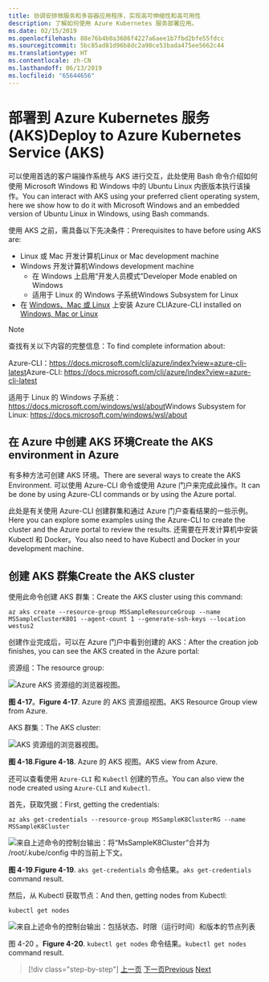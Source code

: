 ```yaml
---
title: 协调安排微服务和多容器应用程序，实现高可伸缩性和高可用性
description: 了解如何使用 Azure Kubernetes 服务部署应用。
ms.date: 02/15/2019
ms.openlocfilehash: 88e76b4b0a3686f4227a6aee1b7fbd2bfe55fdcc
ms.sourcegitcommit: 5bc85ad81d96b8dc2a90ce53bada475ee5662c44
ms.translationtype: HT
ms.contentlocale: zh-CN
ms.lasthandoff: 06/13/2019
ms.locfileid: "65644656"
---
```

# <a name="deploy-to-azure-kubernetes-service-aks"></a><span data-ttu-id="55291-103">部署到 Azure Kubernetes 服务 (AKS)</span><span class="sxs-lookup"><span data-stu-id="55291-103">Deploy to Azure Kubernetes Service (AKS)</span></span>

<span data-ttu-id="55291-104">可以使用首选的客户端操作系统与 AKS 进行交互，此处使用 Bash 命令介绍如何使用 Microsoft Windows 和 Windows 中的 Ubuntu Linux 内嵌版本执行该操作。</span><span class="sxs-lookup"><span data-stu-id="55291-104">You can interact with AKS using your preferred client operating system, here we show how to do it with Microsoft Windows and an embedded version of Ubuntu Linux in Windows, using Bash commands.</span></span>

<span data-ttu-id="55291-105">使用 AKS 之前，需具备以下先决条件：</span><span class="sxs-lookup"><span data-stu-id="55291-105">Prerequisites to have before using AKS are:</span></span>

- <span data-ttu-id="55291-106">Linux 或 Mac 开发计算机</span><span class="sxs-lookup"><span data-stu-id="55291-106">Linux or Mac development machine</span></span>
- <span data-ttu-id="55291-107">Windows 开发计算机</span><span class="sxs-lookup"><span data-stu-id="55291-107">Windows development machine</span></span>
  - <span data-ttu-id="55291-108">在 Windows 上启用“开发人员模式”</span><span class="sxs-lookup"><span data-stu-id="55291-108">Developer Mode enabled on Windows</span></span>
  - <span data-ttu-id="55291-109">适用于 Linux 的 Windows 子系统</span><span class="sxs-lookup"><span data-stu-id="55291-109">Windows Subsystem for Linux</span></span>
- <span data-ttu-id="55291-110">在 [Windows、Mac 或 Linux](https://docs.microsoft.com/cli/azure/install-azure-cli?view=azure-cli-latest) 上安装 Azure CLI</span><span class="sxs-lookup"><span data-stu-id="55291-110">Azure-CLI installed on [Windows, Mac or Linux](https://docs.microsoft.com/cli/azure/install-azure-cli?view=azure-cli-latest)</span></span>

> [!NOTE]
> <span data-ttu-id="55291-111">查找有关以下内容的完整信息：</span><span class="sxs-lookup"><span data-stu-id="55291-111">To find complete information about:</span></span>
>
> <span data-ttu-id="55291-112">Azure-CLI：<https://docs.microsoft.com/cli/azure/index?view=azure-cli-latest></span><span class="sxs-lookup"><span data-stu-id="55291-112">Azure-CLI: <https://docs.microsoft.com/cli/azure/index?view=azure-cli-latest></span></span>
>
> <span data-ttu-id="55291-113">适用于 Linux 的 Windows 子系统：<https://docs.microsoft.com/windows/wsl/about></span><span class="sxs-lookup"><span data-stu-id="55291-113">Windows Subsystem for Linux: <https://docs.microsoft.com/windows/wsl/about></span></span>

## <a name="create-the-aks-environment-in-azure"></a><span data-ttu-id="55291-114">在 Azure 中创建 AKS 环境</span><span class="sxs-lookup"><span data-stu-id="55291-114">Create the AKS environment in Azure</span></span>

<span data-ttu-id="55291-115">有多种方法可创建 AKS 环境。</span><span class="sxs-lookup"><span data-stu-id="55291-115">There are several ways to create the AKS Environment.</span></span> <span data-ttu-id="55291-116">可以使用 Azure-CLI 命令或使用 Azure 门户来完成此操作。</span><span class="sxs-lookup"><span data-stu-id="55291-116">It can be done by using Azure-CLI commands or by using the Azure portal.</span></span>

<span data-ttu-id="55291-117">此处是有关使用 Azure-CLI 创建群集和通过 Azure 门户查看结果的一些示例。</span><span class="sxs-lookup"><span data-stu-id="55291-117">Here you can explore some examples using the Azure-CLI to create the cluster and the Azure portal to review the results.</span></span> <span data-ttu-id="55291-118">还需要在开发计算机中安装 Kubectl 和 Docker。</span><span class="sxs-lookup"><span data-stu-id="55291-118">You also need to have Kubectl and Docker in your development machine.</span></span>  

## <a name="create-the-aks-cluster"></a><span data-ttu-id="55291-119">创建 AKS 群集</span><span class="sxs-lookup"><span data-stu-id="55291-119">Create the AKS cluster</span></span>

<span data-ttu-id="55291-120">使用此命令创建 AKS 群集：</span><span class="sxs-lookup"><span data-stu-id="55291-120">Create the AKS cluster using this command:</span></span>

```console
az aks create --resource-group MSSampleResourceGroup --name MSSampleClusterK801 --agent-count 1 --generate-ssh-keys --location westus2
```

<span data-ttu-id="55291-121">创建作业完成后，可以在 Azure 门户中看到创建的 AKS：</span><span class="sxs-lookup"><span data-stu-id="55291-121">After the creation job finishes, you can see the AKS created in the Azure portal:</span></span>

<span data-ttu-id="55291-122">资源组：</span><span class="sxs-lookup"><span data-stu-id="55291-122">The resource group:</span></span>

![Azure AKS 资源组的浏览器视图。](media/aks-resource-group-view.png)

<span data-ttu-id="55291-124">**图 4-17**。</span><span class="sxs-lookup"><span data-stu-id="55291-124">**Figure 4-17**.</span></span> <span data-ttu-id="55291-125">Azure 的 AKS 资源组视图。</span><span class="sxs-lookup"><span data-stu-id="55291-125">AKS Resource Group view from Azure.</span></span>

<span data-ttu-id="55291-126">AKS 群集：</span><span class="sxs-lookup"><span data-stu-id="55291-126">The AKS cluster:</span></span>

![AKS 资源组的浏览器视图。](media/aks-cluster-view.png)

<span data-ttu-id="55291-128">**图 4-18**.</span><span class="sxs-lookup"><span data-stu-id="55291-128">**Figure 4-18**.</span></span> <span data-ttu-id="55291-129">Azure 的 AKS 视图。</span><span class="sxs-lookup"><span data-stu-id="55291-129">AKS view from Azure.</span></span>

<span data-ttu-id="55291-130">还可以查看使用 `Azure-CLI` 和 `Kubectl` 创建的节点。</span><span class="sxs-lookup"><span data-stu-id="55291-130">You can also view the node created using `Azure-CLI` and `Kubectl`.</span></span>

<span data-ttu-id="55291-131">首先，获取凭据：</span><span class="sxs-lookup"><span data-stu-id="55291-131">First, getting the credentials:</span></span>

```console
az aks get-credentials --resource-group MSSampleK8ClusterRG --name MSSampleK8Cluster
```

![来自上述命令的控制台输出：将“MsSampleK8Cluster”合并为 /root/.kube/config 中的当前上下文。](media/get-credentials-command-result.png)

<span data-ttu-id="55291-133">**图 4-19**.</span><span class="sxs-lookup"><span data-stu-id="55291-133">**Figure 4-19**.</span></span> <span data-ttu-id="55291-134">`aks get-credentials` 命令结果。</span><span class="sxs-lookup"><span data-stu-id="55291-134">`aks get-credentials` command result.</span></span>

<span data-ttu-id="55291-135">然后，从 Kubectl 获取节点：</span><span class="sxs-lookup"><span data-stu-id="55291-135">And then, getting nodes from Kubectl:</span></span>

```console
kubectl get nodes
```

![来自上述命令的控制台输出：包括状态、时限（运行时间）和版本的节点列表](media/kubectl-get-nodes-command-result.png)

<span data-ttu-id="55291-137">图 4-20  。</span><span class="sxs-lookup"><span data-stu-id="55291-137">**Figure 4-20**.</span></span> <span data-ttu-id="55291-138">`kubectl get nodes` 命令结果。</span><span class="sxs-lookup"><span data-stu-id="55291-138">`kubectl get nodes` command result.</span></span>

>[!div class="step-by-step"]
><span data-ttu-id="55291-139">[上一页](orchestrate-high-scalability-availability.md)
>[下一页](docker-apps-development-environment.md)</span><span class="sxs-lookup"><span data-stu-id="55291-139">[Previous](orchestrate-high-scalability-availability.md)
[Next](docker-apps-development-environment.md)</span></span>
